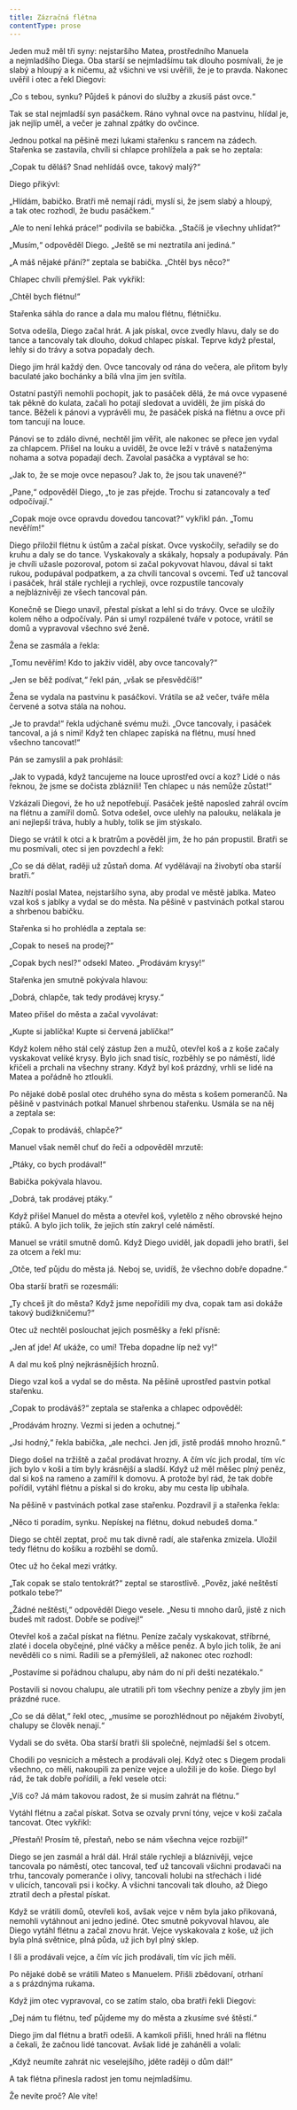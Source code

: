 ```yaml
---
title: Zázračná flétna
contentType: prose
---
```


<section>

Jeden muž měl tři syny: nejstaršího Matea, prostředního Manuela a nejmladšího Diega. Oba starší se nejmladšímu tak dlouho posmívali, že je slabý a hloupý a k ničemu, až všichni ve vsi uvěřili, že je to pravda. Nakonec uvěřil i otec a řekl Diegovi:

„Co s tebou, synku? Půjdeš k pánovi do služby a zkusíš pást ovce.“

Tak se stal nejmladší syn pasáčkem. Ráno vyhnal ovce na pastvinu, hlídal je, jak nejlíp uměl, a večer je zahnal zpátky do ovčince.

Jednou potkal na pěšině mezi lukami stařenku s rancem na zádech. Stařenka se zastavila, chvíli si chlapce prohlížela a pak se ho zeptala:

„Copak tu děláš? Snad nehlídáš ovce, takový malý?“

Diego přikývl:

„Hlídám, babičko. Bratři mě nemají rádi, myslí si, že jsem slabý a hloupý, a tak otec rozhodl, že budu pasáčkem.“

„Ale to není lehká práce!“ podivila se babička. „Stačíš je všechny uhlídat?“

„Musím,“ odpověděl Diego. „Ještě se mi neztratila ani jediná.“

„A máš nějaké přání?“ zeptala se babička. „Chtěl bys něco?“

Chlapec chvíli přemýšlel. Pak vykřikl:

„Chtěl bych flétnu!“

Stařenka sáhla do rance a dala mu malou flétnu, flétničku.

Sotva odešla, Diego začal hrát. A jak pískal, ovce zvedly hlavu, daly se do tance a tancovaly tak dlouho, dokud chlapec pískal. Teprve když přestal, lehly si do trávy a sotva popadaly dech.

Diego jim hrál každý den. Ovce tancovaly od rána do večera, ale přitom byly baculaté jako bochánky a bílá vlna jim jen svítila.

Ostatní pastýři nemohli pochopit, jak to pasáček dělá, že má ovce vypasené tak pěkně do kulata, začali ho potají sledovat a uviděli, že jim píská do tance. Běželi k pánovi a vyprávěli mu, že pasáček píská na flétnu a ovce při tom tancují na louce.

Pánovi se to zdálo divné, nechtěl jim věřit, ale nakonec se přece jen vydal za chlapcem. Přišel na louku a uviděl, že ovce leží v trávě s nataženýma nohama a sotva popadají dech. Zavolal pasáčka a vyptával se ho:

„Jak to, že se moje ovce nepasou? Jak to, že jsou tak unavené?“

„Pane,“ odpověděl Diego, „to je zas přejde. Trochu si zatancovaly a teď odpočívají.“

„Copak moje ovce opravdu dovedou tancovat?“ vykřikl pán. „To­mu nevěřím!“

Diego přiložil flétnu k ústům a začal pískat. Ovce vyskočily, seřadily se do kruhu a daly se do tance. Vyskakovaly a skákaly, hopsaly a podupávaly. Pán je chvíli užasle pozoroval, potom si začal pokyvovat hlavou, dával si takt rukou, podupával podpatkem, a za chvíli tancoval s ovcemi. Teď už tancoval i pasáček, hrál stále rychleji a rychleji, ovce rozpustile tancovaly a nejbláznivěji ze všech tancoval pán.

Konečně se Diego unavil, přestal pískat a lehl si do trávy. Ovce se uložily kolem něho a odpočívaly. Pán si umyl rozpálené tváře v potoce, vrátil se domů a vypravoval všechno své ženě.

Žena se zasmála a řekla:

„Tomu nevěřím! Kdo to jakživ viděl, aby ovce tancovaly?“

„Jen se běž podívat,“ řekl pán, „však se přesvědčíš!“

Žena se vydala na pastvinu k pasáčkovi. Vrátila se až večer, tváře měla červené a sotva stála na nohou.

„Je to pravda!“ řekla udýchaně svému muži. „Ovce tancovaly, i pasáček tancoval, a já s nimi! Když ten chlapec zapíská na flétnu, musí hned všechno tancovat!“

Pán se zamyslil a pak prohlásil:

„Jak to vypadá, když tancujeme na louce uprostřed ovcí a koz? Lidé o nás řeknou, že jsme se dočista zbláznili! Ten chlapec u nás nemůže zůstat!“

Vzkázali Diegovi, že ho už nepotřebují. Pasáček ještě naposled zahrál ovcím na flétnu a zamířil domů. Sotva odešel, ovce ulehly na palouku, nelákala je ani nejlepší tráva, hubly a hubly, tolik se jim stýskalo.

Diego se vrátil k otci a k bratrům a pověděl jim, že ho pán propustil. Bratři se mu posmívali, otec si jen povzdechl a řekl:

„Co se dá dělat, raději už zůstaň doma. Ať vydělávají na živobytí oba starší bratři.“

Nazítří poslal Matea, nejstaršího syna, aby prodal ve městě jablka. Mateo vzal koš s jablky a vydal se do města. Na pěšině v pastvinách potkal starou a shrbenou babičku.

Stařenka si ho prohlédla a zeptala se:

„Copak to neseš na prodej?“

„Copak bych nesl?“ odsekl Mateo. „Prodávám krysy!“

Stařenka jen smutně pokývala hlavou:

„Dobrá, chlapče, tak tedy prodávej krysy.“

Mateo přišel do města a začal vyvolávat:

„Kupte si jablíčka! Kupte si červená jablíčka!“

Když kolem něho stál celý zástup žen a mužů, otevřel koš a z koše začaly vyskakovat veliké krysy. Bylo jich snad tisíc, rozběhly se po náměstí, lidé křičeli a prchali na všechny strany. Když byl koš prázdný, vrhli se lidé na Matea a pořádně ho ztloukli.

Po nějaké době poslal otec druhého syna do města s košem pomerančů. Na pěšině v pastvinách potkal Manuel shrbenou stařenku. Usmála se na něj a zeptala se:

„Copak to prodáváš, chlapče?“

Manuel však neměl chuť do řeči a odpověděl mrzutě:

„Ptáky, co bych prodával!“

Babička pokývala hlavou.

„Dobrá, tak prodávej ptáky.“

Když přišel Manuel do města a otevřel koš, vyletělo z něho obrovské hejno ptáků. A bylo jich tolik, že jejich stín zakryl celé náměstí.

Manuel se vrátil smutně domů. Když Diego uviděl, jak dopadli jeho bratři, šel za otcem a řekl mu:

„Otče, teď půjdu do města já. Neboj se, uvidíš, že všechno dobře dopadne.“

Oba starší bratři se rozesmáli:

„Ty chceš jít do města? Když jsme nepořídili my dva, copak tam asi dokáže takový budižkničemu?“

Otec už nechtěl poslouchat jejich posměšky a řekl přísně:

„Jen ať jde! Ať ukáže, co umí! Třeba dopadne líp než vy!“

A dal mu koš plný nejkrásnějších hroznů.

Diego vzal koš a vydal se do města. Na pěšině uprostřed pastvin potkal stařenku.

„Copak to prodáváš?“ zeptala se stařenka a chlapec odpověděl:

„Prodávám hrozny. Vezmi si jeden a ochutnej.“

„Jsi hodný,“ řekla babička, „ale nechci. Jen jdi, jistě prodáš mnoho hroznů.“

Diego došel na tržiště a začal prodávat hrozny. A čím víc jich prodal, tím víc jich bylo v koši a tím byly krásnější a sladší. Když už měl měšec plný peněz, dal si koš na rameno a zamířil k domovu. A protože byl rád, že tak dobře pořídil, vytáhl flétnu a pískal si do kroku, aby mu cesta líp ubíhala.

Na pěšině v pastvinách potkal zase stařenku. Pozdravil ji a stařenka řekla:

„Něco ti poradím, synku. Nepískej na flétnu, dokud nebudeš do­ma.“

Diego se chtěl zeptat, proč mu tak divně radí, ale stařenka zmizela. Uložil tedy flétnu do košíku a rozběhl se domů.

Otec už ho čekal mezi vrátky.

„Tak copak se stalo tentokrát?“ zeptal se starostlivě. „Pověz, jaké neštěstí potkalo tebe?“

„Žádné neštěstí,“ odpověděl Diego vesele. „Nesu ti mnoho darů, jistě z nich budeš mít radost. Dobře se podívej!“

Otevřel koš a začal pískat na flétnu. Peníze začaly vyskakovat, stříbrné, zlaté i docela obyčejné, plné váčky a měšce peněz. A bylo jich tolik, že ani nevěděli co s nimi. Radili se a přemýšleli, až nakonec otec rozhodl:

„Postavíme si pořádnou chalupu, aby nám do ní při dešti nezatékalo.“

Postavili si novou chalupu, ale utratili při tom všechny peníze a zbyly jim jen prázdné ruce.

„Co se dá dělat,“ řekl otec, „musíme se porozhlédnout po nějakém živobytí, chalupy se člověk nenají.“

Vydali se do světa. Oba starší bratři šli společně, nejmladší šel s otcem.

Chodili po vesnicích a městech a prodávali olej. Když otec s Die­gem prodali všechno, co měli, nakoupili za peníze vejce a uložili je do koše. Diego byl rád, že tak dobře pořídili, a řekl vesele otci:

„Víš co? Já mám takovou radost, že si musím zahrát na flétnu.“

Vytáhl flétnu a začal pískat. Sotva se ozvaly první tóny, vejce v koši začala tancovat. Otec vykřikl:

„Přestaň! Prosím tě, přestaň, nebo se nám všechna vejce rozbijí!“

Diego se jen zasmál a hrál dál. Hrál stále rychleji a bláznivěji, vejce tancovala po náměstí, otec tancoval, teď už tancovali všichni prodavači na trhu, tancovaly pomeranče i olivy, tancovali holubi na střechách i lidé v ulicích, tancovali psi i kočky. A všichni tancovali tak dlouho, až Diego ztratil dech a přestal pískat.

Když se vrátili domů, otevřeli koš, avšak vejce v něm byla jako přikovaná, nemohli vytáhnout ani jedno jediné. Otec smutně pokyvoval hlavou, ale Diego vytáhl flétnu a začal znovu hrát. Vejce vyskakovala z koše, už jich byla plná světnice, plná půda, už jich byl plný sklep.

I šli a prodávali vejce, a čím víc jich prodávali, tím víc jich měli.

Po nějaké době se vrátili Mateo s Manuelem. Přišli zbědovaní, otrhaní a s prázdnýma rukama.

Když jim otec vypravoval, co se zatím stalo, oba bratři řekli Die­govi:

„Dej nám tu flétnu, teď půjdeme my do města a zkusíme své štěstí.“

Diego jim dal flétnu a bratři odešli. A kamkoli přišli, hned hráli na flétnu a čekali, že začnou lidé tancovat. Avšak lidé je zaháněli a volali:

„Když neumíte zahrát nic veselejšího, jděte raději o dům dál!“

A tak flétna přinesla radost jen tomu nejmladšímu.

Že nevíte proč? Ale víte!

</section>
